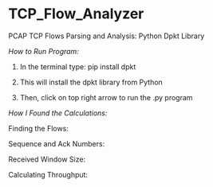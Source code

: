 # TCP_Flow_Analyzer

PCAP TCP Flows Parsing and Analysis: Python Dpkt Library

*How to Run Program:*
  
1) In the terminal type: pip install dpkt
   
2) This will install the dpkt library from Python
   
3) Then, click on top right arrow to run the .py program


*How I Found the Calculations:*

Finding the Flows:

Sequence and Ack Numbers:

Received Window Size:

Calculating Throughput:
